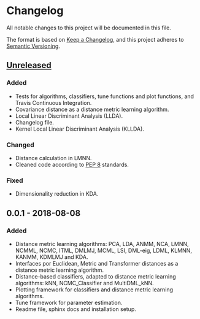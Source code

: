 # Changelog
All notable changes to this project will be documented in this file.

The format is based on [Keep a Changelog](https://keepachangelog.com/en/1.0.0/),
and this project adheres to [Semantic Versioning](https://semver.org/spec/v2.0.0.html).

## [Unreleased]

### Added

- Tests for algorithms, classifiers, tune functions and plot functions, and Travis Continuous Integration.
- Covariance distance as a distance metric learning algorithm.
- Local Linear Discriminant Analysis (LLDA).
- Changelog file.
- Kernel Local Linear Discriminant Analysis (KLLDA).

### Changed

- Distance calculation in LMNN.
- Cleaned code according to [PEP 8](https://www.python.org/dev/peps/pep-0008/) standards.

### Fixed

- Dimensionality reduction in KDA.


## 0.0.1 - 2018-08-08

### Added

- Distance metric learning algorithms: PCA, LDA, ANMM, NCA, LMNN, NCMML, NCMC, ITML, DMLMJ, MCML, LSI, DML-eig, LDML, KLMNN, KANMM, KDMLMJ and KDA.
- Interfaces por Euclidean, Metric and Transformer distances as a distance metric learning algorithm.
- Distance-based classifiers, adapted to distance metric learning algorithms: kNN, NCMC_Classifier and MultiDML\_kNN.
- Plotting framework for classifiers and distance metric learning algorithms.
- Tune framework for parameter estimation.
- Readme file, sphinx docs and installation setup.


[Unreleased]: https://github.com/jlsuarezdiaz/pyDML/compare/v0.0.1...HEAD


<!-- (Valid tags are: ADDED, CHANGED, FIXED, REMOVED, DEPRECATED, SECURITY) -->
